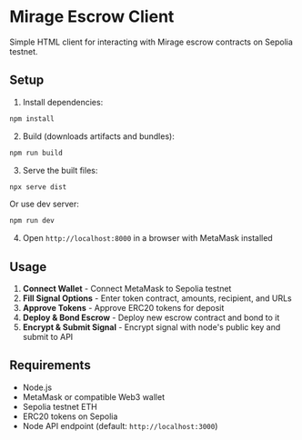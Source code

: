 # Mirage Escrow Client

Simple HTML client for interacting with Mirage escrow contracts on Sepolia
testnet.

## Setup

1. Install dependencies:

```bash
npm install
```

2. Build (downloads artifacts and bundles):

```bash
npm run build
```

3. Serve the built files:

```bash
npx serve dist
```

Or use dev server:

```bash
npm run dev
```

4. Open `http://localhost:8000` in a browser with MetaMask installed

## Usage

1. **Connect Wallet** - Connect MetaMask to Sepolia testnet
2. **Fill Signal Options** - Enter token contract, amounts, recipient, and URLs
3. **Approve Tokens** - Approve ERC20 tokens for deposit
4. **Deploy & Bond Escrow** - Deploy new escrow contract and bond to it
5. **Encrypt & Submit Signal** - Encrypt signal with node's public key and
   submit to API

## Requirements

- Node.js
- MetaMask or compatible Web3 wallet
- Sepolia testnet ETH
- ERC20 tokens on Sepolia
- Node API endpoint (default: `http://localhost:3000`)
